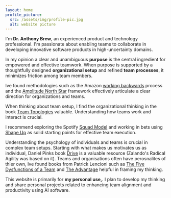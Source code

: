 ```yaml
---
layout: home
profile_picture:
  src: /assets/img/profile-pic.jpg
  alt: website picture
---
```


<p>I'm <b>Dr. Anthony Brew</b>, an experienced product and technology professional. I'm passionate about enabling teams to collaborate in developing innovative software products in high-uncertainty domains.</p>

<p>In my opinion a clear and unambiguous <b>purpose</b> is the central ingredient for empowered and effective teamwork. When purpose is supported by a thoughtfully designed <b>organizational setup</b> and refined <b>team processes</b>, it minimizes friction among team members.</p>

<p>Ive found methodologies such as the Amazon <a href="https://amzn.to/3qtEtWt">working backwards</a> process and the <a href="https://info.amplitude.com/north-star-playbook">Amplitude North Star</a> framework effectively articulate a clear direction for organizations and teams.</p>

<p>When thinking about team setup, I find the organizational thinking in the book <a href="https://amzn.to/3Nam0XO">Team Topologies</a> valuable. Understanding how teams work and interact is crucial.</p>

<p>I recommend exploring the Spotify <a href="https://medium.com/pm101/spotify-squad-framework-part-i-8f74bcfcd761"> Squad Model</a> and working in bets using <a href="https://basecamp.com/shapeup"> Shape Up</a> as solid starting points for effective team execution.</p>

<p>Understanding the psychology of individuals and teams is crucial in complex team setups. Starting with what makes us motivates us as individual, Daniel Pinks book <a href="https://amzn.to/43oJTAp">Drive</a> is a valuable resource (Zalando's Radical Agility was based on it). Teams and organisations often have perosnalites of thier own, Ive found books from Patrick Lencioni such as <a href="https://amzn.to/43Ccz8X">The Five Dysfunctions of a Team</a> and <a href="https://amzn.to/3NdgFiv">The Advantage</a> helpful in framing my thinking.</p>

<p>This website is primarily for <b>my personal use,</b>. I plan to develop my thinking and share personal projects related to enhancing team alignment and productivity using AI software.</p>
